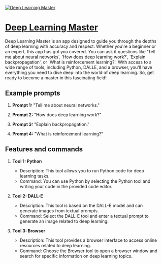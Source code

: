 [![Deep Learning Master](https://files.oaiusercontent.com/file-fKiA7qcmYivmodMfFxJzB41z?se=2123-10-17T04%3A43%3A28Z&sp=r&sv=2021-08-06&sr=b&rscc=max-age%3D31536000%2C%20immutable&rscd=attachment%3B%20filename%3Dimages.jpg&sig=TC/5eERCpipcwUFk1LfL%2BDlxueDKgDnlaNPkbtkErmU%3D)](https://chat.openai.com/g/g-JDM6vl7g7-deep-learning-master)

# [Deep Learning Master](https://chat.openai.com/g/g-JDM6vl7g7-deep-learning-master)

Deep Learning Master is an app designed to guide you through the depths of deep learning with accuracy and respect. Whether you're a beginner or an expert, this app has got you covered. You can ask it questions like 'Tell me about neural networks', 'How does deep learning work?', 'Explain backpropagation', or 'What is reinforcement learning?'. With access to a wide range of tools, including Python, DALLE, and a browser, you'll have everything you need to dive deep into the world of deep learning. So, get ready to become a master in this fascinating field!

## Example prompts

1. **Prompt 1:** "Tell me about neural networks."

2. **Prompt 2:** "How does deep learning work?"

3. **Prompt 3:** "Explain backpropagation."

4. **Prompt 4:** "What is reinforcement learning?"

## Features and commands

1. **Tool 1: Python**
   - Description: This tool allows you to run Python code for deep learning tasks.
   - Command: You can use Python by selecting the Python tool and writing your code in the provided code editor.

2. **Tool 2: DALL-E**
   - Description: This tool is based on the DALL-E model and can generate images from textual prompts.
   - Command: Select the DALL-E tool and enter a textual prompt to generate an image related to deep learning.

3. **Tool 3: Browser**
   - Description: This tool provides a browser interface to access online resources related to deep learning.
   - Command: Choose the Browser tool to open a browser window and search for specific information on deep learning topics.